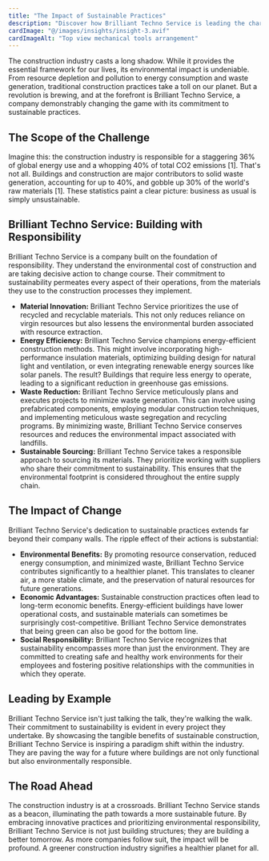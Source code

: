 ```yaml
---
title: "The Impact of Sustainable Practices"
description: "Discover how Brilliant Techno Service is leading the charge in promoting sustainability within the construction industry"
cardImage: "@/images/insights/insight-3.avif"
cardImageAlt: "Top view mechanical tools arrangement"
---
```


The construction industry casts a long shadow.  While it provides the essential framework for our lives, its environmental impact is undeniable. From resource depletion and pollution to energy consumption and waste generation, traditional construction practices take a toll on our planet. But a revolution is brewing, and at the forefront is Brilliant Techno Service, a company demonstrably changing the game with its commitment to sustainable practices.

## The Scope of the Challenge

Imagine this: the construction industry is responsible for a staggering 36% of global energy use and a whopping 40% of total CO2 emissions [1].  That's not all.  Buildings and construction are major contributors to solid waste generation, accounting for up to 40%, and gobble up 30% of the world's raw materials [1]. These statistics paint a clear picture: business as usual is simply unsustainable.

## Brilliant Techno Service: Building with Responsibility

Brilliant Techno Service is a company built on the foundation of responsibility. They understand the environmental cost of construction and are taking decisive action to change course. Their commitment to sustainability permeates every aspect of their operations, from the materials they use to the construction processes they implement.

* **Material Innovation:** Brilliant Techno Service prioritizes the use of recycled and recyclable materials. This not only reduces reliance on virgin resources but also lessens the environmental burden associated with resource extraction. 
* **Energy Efficiency:**  Brilliant Techno Service champions energy-efficient construction methods.  This might involve incorporating high-performance insulation materials, optimizing building design for natural light and ventilation, or even integrating renewable energy sources like solar panels.  The result?  Buildings that require less energy to operate, leading to a significant reduction in greenhouse gas emissions.
* **Waste Reduction:**  Brilliant Techno Service meticulously plans and executes projects to minimize waste generation.  This can involve using prefabricated components, employing modular construction techniques, and implementing meticulous waste segregation and recycling programs.  By minimizing waste, Brilliant Techno Service conserves resources and reduces the environmental impact associated with landfills.
* **Sustainable Sourcing:**  Brilliant Techno Service takes a responsible approach to sourcing its materials.  They prioritize working with suppliers who share their commitment to sustainability.  This ensures that the environmental footprint is considered throughout the entire supply chain.

## The Impact of Change

Brilliant Techno Service's dedication to sustainable practices extends far beyond their company walls.  The ripple effect of their actions is substantial:

* **Environmental Benefits:**  By promoting resource conservation, reduced energy consumption, and minimized waste, Brilliant Techno Service contributes significantly to a healthier planet.  This translates to cleaner air, a more stable climate, and the preservation of natural resources for future generations. 
* **Economic Advantages:**  Sustainable construction practices often lead to long-term economic benefits.  Energy-efficient buildings have lower operational costs, and sustainable materials can sometimes be surprisingly cost-competitive.  Brilliant Techno Service demonstrates that being green can also be good for the bottom line.
* **Social Responsibility:**  Brilliant Techno Service recognizes that sustainability encompasses more than just the environment.  They are committed to creating safe and healthy work environments for their employees and fostering positive relationships with the communities in which they operate.

## Leading by Example

Brilliant Techno Service isn't just talking the talk, they're walking the walk. Their commitment to sustainability is evident in every project they undertake.  By showcasing the tangible benefits of sustainable construction, Brilliant Techno Service is inspiring a paradigm shift within the industry.  They are paving the way for a future where buildings are not only functional but also environmentally responsible.

## The Road Ahead

The construction industry is at a crossroads.  Brilliant Techno Service stands as a beacon, illuminating the path towards a more sustainable future.  By embracing innovative practices and prioritizing environmental responsibility, Brilliant Techno Service is not just building structures; they are building a better tomorrow.  As more companies follow suit, the impact will be profound. A greener construction industry signifies a healthier planet for all. 